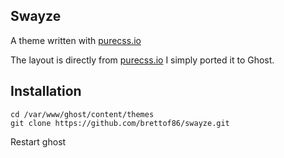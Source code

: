 ## Swayze

A theme written with [purecss.io](http://purecss.io)

The layout is directly from [purecss.io](http://purecss.io/layouts/) I simply ported it to Ghost.

## Installation

```
cd /var/www/ghost/content/themes
git clone https://github.com/brettof86/swayze.git
```
Restart ghost